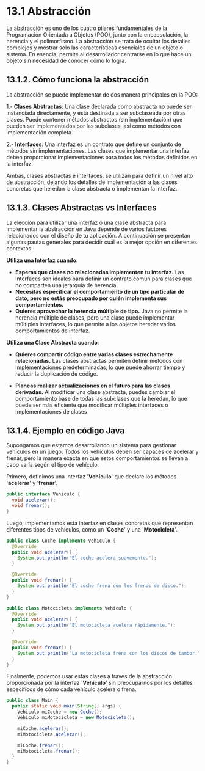 # 13.1 Abstracción

La abstracción es uno de los cuatro pilares fundamentales de la Programación Orientada a Objetos (POO), junto con la encapsulación, la herencia y el polimorfismo. La abstracción se trata de ocultar los detalles complejos y mostrar solo las características esenciales de un objeto o sistema. En esencia, permite al desarrollador centrarse en lo que hace un objeto sin necesidad de conocer cómo lo logra.

## 13.1.2. Cómo funciona la abstracción

La abstracción se puede implementar de dos manera principales en la POO:

1.- **Clases Abstractas**: Una clase declarada como abstracta no puede ser instanciada directamente, y está destinada a ser subclaseada por otras clases. Puede contener métodos abstractos (sin implementación) que pueden ser implementados por las subclases, así como métodos con implementación completa.

2.- **Interfaces**: Una interfaz es un contrato que define un conjunto de métodos sin implementaciones. Las clases que implementar una interfaz deben proporcionar implementaciones para todos los métodos definidos en la interfaz.

Ambas, clases abstractas e interfaces, se utilizan para definir un nivel alto de abstracción, dejando los detalles de implementación a las clases concretas que heredan la clase abstracta o implementan la interfaz.

## 13.1.3. Clases Abstractas vs Interfaces

La elección para utilizar una interfaz o una clase abstracta para implementar la abstracción en Java depende de varios factores relacionados con el diseño de tu aplicación. A continuación se presentan algunas pautas generales para decidir cuál es la mejor opción en diferentes contextos:

**Utiliza una Interfaz cuando**:

- **Esperas que clases no relacionadas implementen tu interfaz.** Las interfaces son ideales para definir un contrato común para clases que no comparten una jerarquía de herencia.
- **Necesitas especificar el comportamiento de un tipo particular de dato, pero no estás preocupado por quién implementa sus comportamientos.**
- **Quieres aprovechar la herencia múltiple de tipo.** Java no permite la herencia múltiple de clases, pero una clase puede implementar múltiples interfaces, lo que permite a los objetos heredar varios comportamientos de interfaz.

**Utiliza una Clase Abstracta cuando**:

- **Quieres compartir código entre varias clases estrechamente relacionadas.** Las clases abstractas permiten definir métodos con implementaciones predeterminadas, lo que puede ahorrar tiempo y reducir la duplicación de código.

- **Planeas realizar actualizaciones en el futuro para las clases derivadas.** Al modificar una clase abstracta, puedes cambiar el comportamiento base de todas las subclases que la heredan, lo que puede ser más eficiente que modificar múltiples interfaces o implementaciones de clases

## 13.1.4. Ejemplo en código Java

Supongamos que estamos desarrollando un sistema para gestionar vehículos en un juego. Todos los vehículos deben ser capaces de acelerar y frenar, pero la manera exacta en que estos comportamientos se llevan a cabo varía según el tipo de vehículo.

Primero, definimos una interfaz '**Vehículo**' que declare los métodos '**acelerar**' y '**frenar**'.

```java
public interface Vehiculo {
  void acelerar();
  void frenar();
}
```

Luego, implementamos esta interfaz en clases concretas que representan diferentes tipos de vehículos, como un '**Coche**' y una '**Motocicleta**'.

```java
public class Coche implements Vehiculo {
  @Override
  public void acelerar() {
    System.out.println("El coche acelera suavemente.");
  }

  @Override
  public void frenar() {
    System.out.println("El coche frena con los frenos de disco.");
  }
}

public class Motocicleta implements Vehiculo {
  @Override
  public void acelerar() {
    System.out.println("El motocicleta acelera rápidamente.");
  }

  @Override
  public void frenar() {
    System.out.println("La motocicleta frena con los discos de tambor.");
  }
}
```

Finalmente, podemos usar estas clases a través de la abstracción proporcionada por la interfaz '**Vehiculo**' sin preocuparnos por los detalles específicos de cómo cada vehículo acelera o frena.

```java
public class Main {
  public static void main(String[] args) {
    Vehiculo miCoche = new Coche();
    Vehiculo miMotocicleta = new Motocicleta();

    miCoche.acelerar();
    miMotocicleta.acelerar();

    miCoche.frenar();
    miMotocicleta.frenar();
  }
}
```

